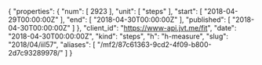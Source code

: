 {
  "properties": {
    "num": [
      2923
    ],
    "unit": [
      "steps"
    ],
    "start": [
      "2018-04-29T00:00:00Z"
    ],
    "end": [
      "2018-04-30T00:00:00Z"
    ],
    "published": [
      "2018-04-30T00:00:00Z"
    ]
  },
  "client_id": "https://www-api.jvt.me/fit",
  "date": "2018-04-30T00:00:00Z",
  "kind": "steps",
  "h": "h-measure",
  "slug": "2018/04/iil57",
  "aliases": [
    "/mf2/87c61363-9cd2-4f09-b800-2d7c93289978/"
  ]
}
